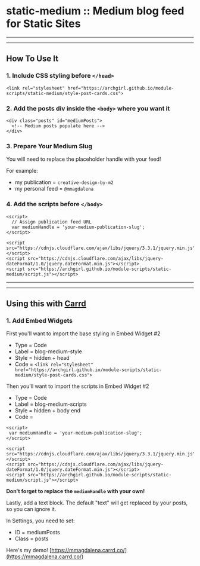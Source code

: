 # static-medium :: Medium blog feed for Static Sites

* * *
* * *

## How To Use It

### 1. Include CSS styling before `</head>`

```
<link rel="stylesheet" href="https://archgirl.github.io/module-scripts/static-medium/style-post-cards.css">
```

### 2. Add the posts div inside the `<body>` where you want it

```
<div class="posts" id="mediumPosts">
  <!-- Medium posts populate here -->
</div>
```

### 3. Prepare Your Medium Slug

You will need to replace the placeholder handle with your feed!

For example:

- my publication = `creative-design-by-m2`
- my personal feed = `@mmagdalena`

### 4. Add the scripts before `</body>`

```
<script>
  // Assign publication feed URL
  var mediumHandle = 'your-medium-publication-slug';
</script>

<script src="https://cdnjs.cloudflare.com/ajax/libs/jquery/3.3.1/jquery.min.js"></script>
<script src="https://cdnjs.cloudflare.com/ajax/libs/jquery-dateFormat/1.0/jquery.dateFormat.min.js"></script>
<script src="https://archgirl.github.io/module-scripts/static-medium/script.js"></script>
```
* * *
* * *

## Using this with [Carrd](https://carrd.co/)

### 1. Add Embed Widgets

First you'll want to import the base styling in Embed Widget #2

- Type = Code
- Label = blog-medium-style
- Style = hidden + head
- Code = `<link rel="stylesheet" href="https://archgirl.github.io/module-scripts/static-medium/style-post-cards.css">`

Then you'll want to import the scripts in Embed Widget #2

- Type = Code
- Label = blog-medium-scripts
- Style = hidden + body end
- Code =

```
<script>
 var mediumHandle = 'your-medium-publication-slug';
</script>

<script src="https://cdnjs.cloudflare.com/ajax/libs/jquery/3.3.1/jquery.min.js"></script>
<script src="https://cdnjs.cloudflare.com/ajax/libs/jquery-dateFormat/1.0/jquery.dateFormat.min.js"></script>
<script src="https://archgirl.github.io/module-scripts/static-medium/script.js"></script>
```

**Don't forget to replace the `mediumHandle` with your own!**

Lastly, add a text block. The default "text" will get replaced by your posts, so you can ignore it.

In Settings, you need to set:

- ID = mediumPosts
- Class = posts

Here's my demo! [https://mmagdalena.carrd.co/](https://mmagdalena.carrd.co/)
